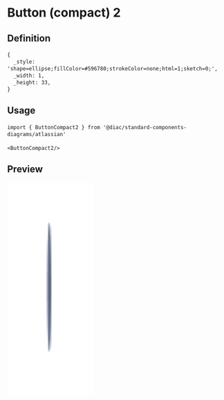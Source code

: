 # Button (compact) 2

## Definition

```
{
  _style: 'shape=ellipse;fillColor=#596780;strokeColor=none;html=1;sketch=0;',
  _width: 1,
  _height: 33,
}
```

## Usage

```
import { ButtonCompact2 } from '@diac/standard-components-diagrams/atlassian'

<ButtonCompact2/>
```

## Preview

<img src="./button-compact-2.png" width="200"/>
